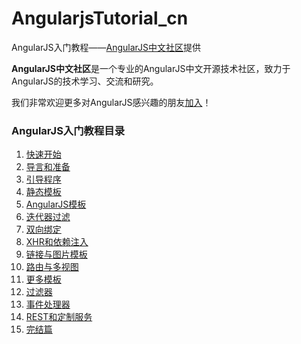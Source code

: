 AngularjsTutorial_cn
====================

AngularJS入门教程——[AngularJS中文社区](http://angularjs.cn/)提供

**AngularJS中文社区**是一个专业的AngularJS中文开源技术社区，致力于AngularJS的技术学习、交流和研究。

我们非常欢迎更多对AngularJS感兴趣的朋友[加入](http://angularjs.cn/register)！

### AngularJS入门教程目录

1. [快速开始](http://angularjs.cn/A002 "AngularJS快速开始")
2. [导言和准备](http://angularjs.cn/A00g "AngularJS入门教程：导言和准备")
3. [引导程序](http://angularjs.cn/A003 "AngularJS入门教程00：引导程序")
4. [静态模板](http://angularjs.cn/A004 "AngularJS入门教程01：静态模板")
5. [AngularJS模板](http://angularjs.cn/A005 "AngularJS入门教程02：AngularJS模板")
6. [迭代器过滤](http://angularjs.cn/A006 "AngularJS入门教程03：迭代器")
7. [双向绑定](http://angularjs.cn/A007 "AngularJS入门教程04：双向绑定")
8. [XHR和依赖注入](http://angularjs.cn/A008 "AngularJS入门教程05：XHR和依赖注入")
9. [链接与图片模板](http://angularjs.cn/A009 "AngularJS入门教程06：链接与图片模板")
10. [路由与多视图](http://angularjs.cn/A00a "AngularJS入门教程07：路由与多视图")
11. [更多模板](http://angularjs.cn/A00b "AngularJS入门教程08：更多模板")
12. [过滤器](http://angularjs.cn/A00c "AngularJS入门教程09：过滤器")
13. [事件处理器](http://angularjs.cn/A00d "AngularJS入门教程10：事件处理器")
14. [REST和定制服务](http://angularjs.cn/A00e "AngularJS入门教程11：REST和定制服务")
15. [完结篇](http://angularjs.cn/A00f "AngularJS入门教程12：完结篇")

